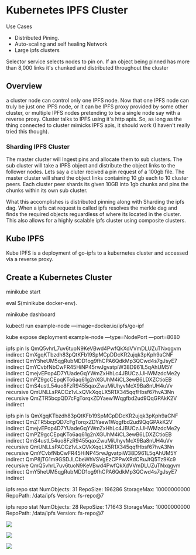 # Kubernetes IPFS Cluster

Use Cases

- Distributed Pining.
- Auto-scaling and self healing Network
- Large ipfs clusters

Selector service selects nodes to pin on. If an object being pinned has more than 8,000 links it's chunked and distributed throughout the cluster

## Overview

a cluster node can control only one IPFS node. Now that one IPFS node can truly be just one IPFS node, or it can be IPFS proxy provided by some other cluster, or multiple IPFS nodes pretending to be a single node say with a reverse proxy.
Cluster talks to IPFS using it's http apis. So, as long as the thing connected to cluster mimicks IPFS apis, it should work (I haven't really tried this though).

### Sharding IPFS Cluster

The master cluster will Ingest pins and allocate them to sub clusters. The sub cluster will take a IPFS object and distribute the object links to the follower nodes. Lets say a cluter recived a pin request of a 100gb file. The master cluster will shard the object links containing 10 gb each to 10 cluster peers. Each cluster peer shards its given 10GB into 1gb chunks and pins the chunks within its own sub cluster. 

What this accomplishes is distributed pinning along with Sharding the ipfs dag. When a ipfs cat request is called ipfs resolves the merkle dag and finds the required objects reguardless of where its located in the cluster. This also allows for a highly scalable ipfs cluster using composite clusters. 

[]()

## Kube IPFS

Kube IPFS is a deployment of go-ipfs to a kubernetes cluster and accessed via a reverse proxy. 

## Create a Kubernetes Cluster

minikube start

eval $(minikube docker-env).

minikube dashboard

kubectl run example-node —image=docker.io/ipfs/go-ipf

kube expose deployment example-node —type=NodePort —port=8080 

ipfs pin ls
QmQ5vhrL7uv6tuoN9KeVBwd4PwfQkXdVVmDLUZuTNxqgvm indirect
QmXgqKTbzdh83pQtKFb19SpMCpDDcKR2ujqk3pKph9aCNF indirect
QmY5heUM5qgRubMDD1og9fhCPA6QdkMp3QCwd4s7gJsyE7 indirect
QmYCvbfNbCwFR45HiNP45rwJgvatpiW38D961L5qAhUM5Y indirect
QmejvEPop4D7YUadeGqYWmZxHhLc4JBUCzJJHWMzdcMe2y indirect
QmPZ9gcCEpqKTo6aq61g2nXGUhM4iCL3ewB6LDXZCtioEB indirect
QmS4ustL54uo8FzR9455qaxZwuMiUhyvMcX9Ba8nUH4uVv recursive
QmUNLLsPACCz1vLxQVkXqqLX5R1X345qqfHbsf67hvA3Nn recursive
QmZTR5bcpQD7cFgTorqxZDYaew1Wqgfbd2ud9QqGPAkK2V indirect

ipfs pin ls
QmXgqKTbzdh83pQtKFb19SpMCpDDcKR2ujqk3pKph9aCNF indirect
QmZTR5bcpQD7cFgTorqxZDYaew1Wqgfbd2ud9QqGPAkK2V indirect
QmejvEPop4D7YUadeGqYWmZxHhLc4JBUCzJJHWMzdcMe2y indirect
QmPZ9gcCEpqKTo6aq61g2nXGUhM4iCL3ewB6LDXZCtioEB indirect
QmS4ustL54uo8FzR9455qaxZwuMiUhyvMcX9Ba8nUH4uVv recursive
QmUNLLsPACCz1vLxQVkXqqLX5R1X345qqfHbsf67hvA3Nn recursive
QmYCvbfNbCwFR45HiNP45rwJgvatpiW38D961L5qAhUM5Y indirect
QmP8jTG1m9GSDJLCbeWhVSVgEzCPPwXRdCRuJtQ5Tz9Kc9 recursive
QmQ5vhrL7uv6tuoN9KeVBwd4PwfQkXdVVmDLUZuTNxqgvm indirect
QmY5heUM5qgRubMDD1og9fhCPA6QdkMp3QCwd4s7gJsyE7 indirect

ipfs repo stat
NumObjects: 31
RepoSize: 196286
StorageMax: 10000000000
RepoPath: /data/ipfs
Version: fs-repo@7

ipfs repo stat
NumObjects: 28
RepoSize: 171643
StorageMax: 10000000000
RepoPath: /data/ipfs
Version: fs-repo@7

![](Screen_Shot_2019-11-06_at_7-4bec7ca8-2737-4b71-9b75-c0152bd553ee.40.41_PM.png)

![](Screen_Shot_2019-11-06_at_7-662e64eb-8984-4343-8ef4-7c27a8797912.40.32_PM.png)

![](Screen_Shot_2019-11-06_at_7-b456449c-4837-4cd1-ac00-e9d8091f2dce.35.49_PM.png)
